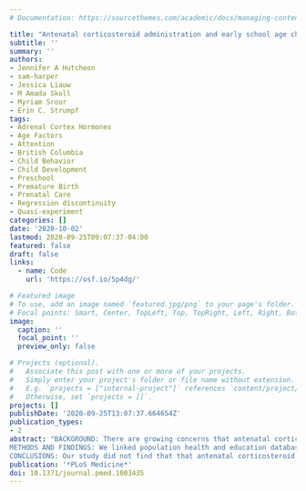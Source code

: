 ```yaml
---
# Documentation: https://sourcethemes.com/academic/docs/managing-content/

title: "Antenatal corticosteroid administration and early school age child development: A regression discontinuity study in British Columbia, Canada"
subtitle: ''
summary: ''
authors:
- Jennifer A Hutcheon 
- sam-harper
- Jessica Liauw
- M Amada Skoll 
- Myriam Srour
- Erin C. Strumpf
tags:
- Adrenal Cortex Hormones
- Age Factors
- Attention
- British Columbia
- Child Behavior
- Child Development
- Preschool
- Premature Birth
- Prenatal Care
- Regression discontinuity
- Quasi-experiment
categories: []
date: '2020-10-02'
lastmod: 2020-09-25T09:07:37-04:00
featured: false
draft: false
links:
  - name: Code
    url: 'https://osf.io/5p4dg/'

# Featured image
# To use, add an image named `featured.jpg/png` to your page's folder.
# Focal points: Smart, Center, TopLeft, Top, TopRight, Left, Right, BottomLeft, Bottom, BottomRight.
image:
  caption: ''
  focal_point: ''
  preview_only: false

# Projects (optional).
#   Associate this post with one or more of your projects.
#   Simply enter your project's folder or file name without extension.
#   E.g. `projects = ["internal-project"]` references `content/project/deep-learning/index.md`.
#   Otherwise, set `projects = []`.
projects: []
publishDate: '2020-09-25T13:07:37.664654Z'
publication_types:
- 2
abstract: "BACKGROUND: There are growing concerns that antenatal corticosteroid administration may harm children's neurodevelopment. We investigated the safety of antenatal corticosteroid administration practices for children's overall developmental health (skills and behaviors) at early school age.
METHODS AND FINDINGS: We linked population health and education databases from British Columbia (BC), Canada to identify a cohort of births admitted to hospital between 31 weeks, 0 days gestation (31+0 weeks), and 36+6 weeks, 2000 to 2013, with routine early school age child development testing. We used a regression discontinuity design to compare outcomes of infants admitted just before and just after the clinical threshold for corticosteroid administration of 34+0 weeks. We estimated the median difference in the overall Early Development Instrument (EDI) score and EDI subdomain scores, as well as risk differences (RDs) for special needs designation and developmental vulnerability (<10th percentile on 2 or more subdomains). The cohort included 5,562 births admitted between 31+0 and 36+6 weeks, with a median EDI score of 40/50. We found no evidence that antenatal corticosteroid administration practices were linked with altered child development at early school age: median EDI score difference of -0.5 [95% CI: -2.2 to 1.7] (p = 0.65), RD per 100 births for special needs designation -0.5 [-4.2 to 3.1] (p = 0.96) and for developmental vulnerability of 3.9 [95% CI:-2.2 to 10.0] (p = 0.24). A limitation of our study is that the regression discontinuity design estimates the effect of antenatal corticosteroid administration at the gestational age of the discontinuity, 34 + 0 weeks, so our results may become less generalisable as gestational age moves further away from this point.
CONCLUSIONS: Our study did not find that that antenatal corticosteroid administration practices were associated with child development at early school age. Our findings may be useful for supporting clinical counseling about antenatal corticosteroids administration at late preterm gestation, when the balance of harms and benefits is less clear."
publication: '*PLoS Medicine*'
doi: 10.1371/journal.pmed.1003435
---
```

